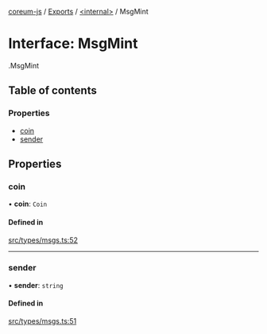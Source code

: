 [coreum-js](../README.md) / [Exports](../modules.md) / [<internal\>](../modules/internal_.md) / MsgMint

# Interface: MsgMint

[<internal>](../modules/internal_.md).MsgMint

## Table of contents

### Properties

- [coin](internal_.MsgMint.md#coin)
- [sender](internal_.MsgMint.md#sender)

## Properties

### coin

• **coin**: `Coin`

#### Defined in

[src/types/msgs.ts:52](https://github.com/PulsaraIO/coreum-js/blob/37352c6/src/types/msgs.ts#L52)

___

### sender

• **sender**: `string`

#### Defined in

[src/types/msgs.ts:51](https://github.com/PulsaraIO/coreum-js/blob/37352c6/src/types/msgs.ts#L51)
